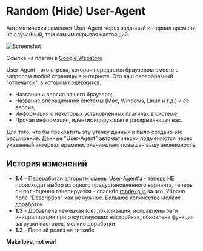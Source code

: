 Random (Hide) User-Agent
=========

Автоматически заменяет User-Agent через заданный интервал времени на случайный, тем самым скрывая настоящий.

![Screenshot](http://oi58.tinypic.com/2znpqc5.jpg)

Ссылка на плагин в [Google Webstore]

User-Agent - это строка, которая передается браузером вместе с запросом любой страницы в интернете. Это ваш своеобразный "отпечаток", в котором содержится:
- Название и версия вашего браузера;
- Название операционной системы (Mac, Windows, Linux и т.д.) и её версия;
- Информация о некоторых установленных плагинах в системе;
- Прочая информация, идентифицирующая и раскрывающая вас.

Для того, что бы прекратить эту утечку данных и было создано это расширение. Данные "User-Agent" автоматически подменяются через указанный интервал времени, значительно повышая вашу анонимность.

История изменений
----

* **1.4** - Переработан алгоритм смены User-Agent'а - теперь НЕ происходит выбор из одного предустановленного варианта, теперь он полноценно генерируется - спасибо [randexp.js] за это. Убрано поле "Description" как не нужное. Большое количество мелких доработок
* **1.3** - Добавлена немецкая (de) локализация, исправлены баги инициализации при отсутствующих настройках, обновлена функция загрузки настроек, мелкие доработки
* **1.2** - Первый релиз на гитхабе

[Google Webstore]:https://chrome.google.com/webstore/detail/random-hide-user-agent/einpaelgookohagofgnnkcfjbkkgepnp
[randexp.js]:http://github.com/fent/randexp.js

**Make love, not war!**
